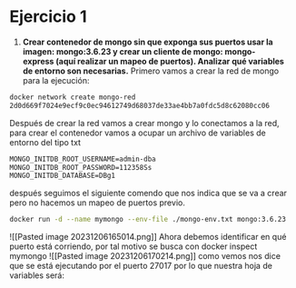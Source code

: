 # Ejercicio 1
1.  **Crear contenedor de mongo sin que exponga sus puertos usar la imagen: mongo:3.6.23 y crear un cliente de mongo: mongo-express (aquí realizar un mapeo de puertos). Analizar qué variables de entorno son necesarias.**
Primero vamos a crear la red de mongo para la ejecución:
```bash
docker network create mongo-red
2d0d669f7024e9ecf9c0ec94612749d68037de33ae4bb7a0fdc5d8c62080cc06
```
Después de crear la red vamos a crear mongo y lo conectamos a la red, para crear el contenedor vamos a ocupar un archivo de variables de entorno del tipo txt
```txt
MONGO_INITDB_ROOT_USERNAME=admin-dba
MONGO_INITDB_ROOT_PASSWORD=112358Ss
MONGO_INITDB_DATABASE=DBg1
```
después seguimos el siguiente comendo que nos indica que se va a crear pero no hacemos un mapeo de puertos previo.
```bash
docker run -d --name mymongo --env-file ./mongo-env.txt mongo:3.6.23
```
![[Pasted image 20231206165014.png]]
Ahora debemos identificar en qué puerto está corriendo, por tal motivo se busca con docker inspect mymongo
![[Pasted image 20231206170214.png]]
como vemos nos dice que se está ejecutando por el puerto 27017 por lo que nuestra hoja de variables será:

